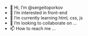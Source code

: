 - 👋 Hi, I’m @sergeitoporkov
- 👀 I’m interested in front-end
- 🌱 I’m currently learning html, css, js
- 💞️ I’m looking to collaborate on ...
- 📫 How to reach me ...

<!---
sergeitoporkov/sergeitoporkov is a ✨ special ✨ repository because its `README.md` (this file) appears on your GitHub profile.
You can click the Preview link to take a look at your changes.
--->

